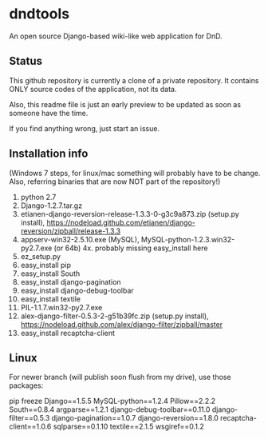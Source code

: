 dndtools
==========

An open source Django-based wiki-like web application for DnD.

Status
------
This github repository is currently a clone of a private repository. It contains ONLY source codes of the application, not its data. 

Also, this readme file is just an early preview to be updated as soon as someone have the time. 

If you find anything wrong, just start an issue.

Installation info
-----------------
(Windows 7 steps, for linux/mac something will probably have to be change. Also, referring binaries that are now NOT part of the repository!)

1. python 2.7
2. Django-1.2.7.tar.gz
3. etianen-django-reversion-release-1.3.3-0-g3c9a873.zip (setup.py install), https://nodeload.github.com/etianen/django-reversion/zipball/release-1.3.3
4. appserv-win32-2.5.10.exe (MySQL), MySQL-python-1.2.3.win32-py2.7.exe (or 64b)
4x. probably missing easy_install here
5. ez_setup.py
6. easy_install pip
7. easy_install South
8. easy_install django-pagination
9. easy_install django-debug-toolbar
10. easy_install textile
11. PIL-1.1.7.win32-py2.7.exe
12. alex-django-filter-0.5.3-2-g51b39fc.zip (setup.py install), https://nodeload.github.com/alex/django-filter/zipball/master
13. easy_install recaptcha-client

Linux
-----

For newer branch (will publish soon flush from my drive), use those packages:

pip freeze
Django==1.5.5
MySQL-python==1.2.4
Pillow==2.2.2
South==0.8.4
argparse==1.2.1
django-debug-toolbar==0.11.0
django-filter==0.5.3
django-pagination==1.0.7
django-reversion==1.8.0
recaptcha-client==1.0.6
sqlparse==0.1.10
textile==2.1.5
wsgiref==0.1.2
